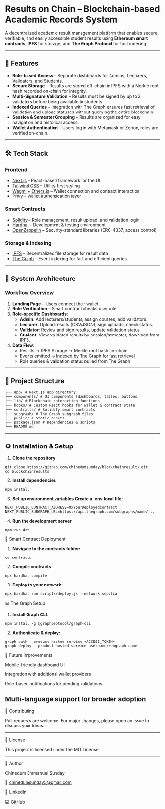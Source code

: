 # Results on Chain – Blockchain-based Academic Records System

A decentralized academic result management platform that enables secure, verifiable, and easily accessible student results using **Ethereum smart contracts**, **IPFS** for storage, and **The Graph Protocol** for fast indexing.


---

## 🚀 Features

- **Role-based Access** – Separate dashboards for Admins, Lecturers, Validators, and Students.
- **Secure Storage** – Results are stored off-chain in IPFS with a Merkle root hash recorded on-chain for integrity.
- **Multi-Signature Validation** – Results must be signed by up to 3 validators before being available to students.
- **Indexed Queries** – Integration with The Graph ensures fast retrieval of validation and upload statuses without querying the entire blockchain.
- **Session & Semester Grouping** – Results are organized for easy navigation and historical access.
- **Wallet Authentication** – Users log in with Metamask or Zerion, roles are verified on-chain.

---

## 🛠️ Tech Stack

### **Frontend**
- [Next.js](https://nextjs.org/) – React-based framework for the UI
- [Tailwind CSS](https://tailwindcss.com/) – Utility-first styling
- [Wagmi](https://wagmi.sh/) + [Ethers.js](https://docs.ethers.org/) – Wallet connection and contract interaction
- [Privy](https://www.privy.io/) – Wallet authentication layer

### **Smart Contracts**
- [Solidity](https://soliditylang.org/) – Role management, result upload, and validation logic
- [Hardhat](https://hardhat.org/) – Development & testing environment
- [OpenZeppelin](https://openzeppelin.com/contracts/) – Security-standard libraries (ERC-4337, access control)

### **Storage & Indexing**
- [IPFS](https://ipfs.tech/) – Decentralized file storage for result data
- [The Graph](https://thegraph.com/) – Event indexing for fast and efficient queries

---

## 📐 System Architecture

### **Workflow Overview**
1. **Landing Page** – Users connect their wallet.
2. **Role Verification** – Smart contract checks user role.
3. **Role-specific Dashboards**:
   - **Admin**: Add lecturers/students, assign courses, add validators.
   - **Lecturer**: Upload results (CSV/JSON), sign uploads, check status.
   - **Validator**: Review and sign results, update validation status.
   - **Student**: View validated results by session/semester, download from IPFS.
4. **Data Flow**:
   - Results → IPFS Storage → Merkle root hash on-chain
   - Events emitted → Indexed by The Graph for fast retrieval
   - Role queries & validation status pulled from The Graph

---

## 📂 Project Structure
```
├── app/ # Next.js app directory
├── components/ # UI components (dashboards, tables, buttons)
├── lib/ # Blockchain interaction functions
├── hooks/ # Custom React hooks for wallet & contract state
├── contracts/ # Solidity smart contracts
├── subgraph/ # The Graph subgraph files
├── public/ # Static assets
├── package.json # Dependencies & scripts
└── README.md
```


---

## ⚙️ Installation & Setup

1. **Clone the repository**
```
git clone https://github.com/chinedumsunday/blockchainresults.git
cd blockchainresults
```

2. **Install dependencies**
```
npm install
```
3. **Set up environment variables
Create a .env.local file:**
```
NEXT_PUBLIC_CONTRACT_ADDRESS=0xYourDeployedContract
NEXT_PUBLIC_SUBGRAPH_URL=https://api.thegraph.com/subgraphs/name/...
```
4. **Run the development server**
```
npm run dev
```

📜 Smart Contract Deployment

1. **Navigate to the contracts folder:**
```
cd contracts
```
2. **Compile contracts**
```
npx hardhat compile
```
3. **Deploy to your network:**
```
npx hardhat run scripts/deploy.js --network sepolia
```

📊 The Graph Setup

1. **Install Graph CLI:**
```
npm install -g @graphprotocol/graph-cli
```
2. **Authenticate & deploy:**
```
graph auth --product hosted-service <ACCESS_TOKEN>
graph deploy --product hosted-service username/subgraph-name
```

📌 Future Improvements

Mobile-friendly dashboard UI

Integration with additional wallet providers

Role-based notifications for pending validations

Multi-language support for broader adoption
---

🤝 Contributing

Pull requests are welcome. For major changes, please open an issue to discuss your ideas.

---

📜 License

This project is licensed under the MIT License.

---

👤 Author

Chinedum Emmanuel Sunday

📧 chinedumsunday5@gmail.com

🔗 LinkedIn

💻 GitHub
